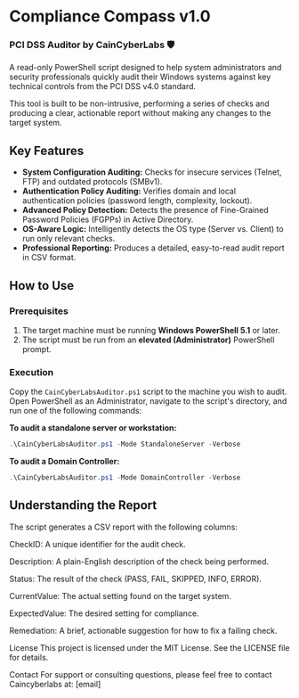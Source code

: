 # Compliance Compass v1.0
### PCI DSS Auditor by CainCyberLabs 🛡️

A read-only PowerShell script designed to help system administrators and security professionals quickly audit their Windows systems against key technical controls from the PCI DSS v4.0 standard.

This tool is built to be non-intrusive, performing a series of checks and producing a clear, actionable report without making any changes to the target system.

## Key Features

* **System Configuration Auditing:** Checks for insecure services (Telnet, FTP) and outdated protocols (SMBv1).
* **Authentication Policy Auditing:** Verifies domain and local authentication policies (password length, complexity, lockout).
* **Advanced Policy Detection:** Detects the presence of Fine-Grained Password Policies (FGPPs) in Active Directory.
* **OS-Aware Logic:** Intelligently detects the OS type (Server vs. Client) to run only relevant checks.
* **Professional Reporting:** Produces a detailed, easy-to-read audit report in CSV format.

## How to Use

### Prerequisites

1.  The target machine must be running **Windows PowerShell 5.1** or later.
2.  The script must be run from an **elevated (Administrator)** PowerShell prompt.

### Execution

Copy the `CainCyberLabsAuditor.ps1` script to the machine you wish to audit. Open PowerShell as an Administrator, navigate to the script's directory, and run one of the following commands:

**To audit a standalone server or workstation:**
```powershell
.\CainCyberLabsAuditor.ps1 -Mode StandaloneServer -Verbose
```
**To audit a Domain Controller:**
```powershell
.\CainCyberLabsAuditor.ps1 -Mode DomainController -Verbose
```
## Understanding the Report
The script generates a CSV report with the following columns:

CheckID: A unique identifier for the audit check.

Description: A plain-English description of the check being performed.

Status: The result of the check (PASS, FAIL, SKIPPED, INFO, ERROR).

CurrentValue: The actual setting found on the target system.

ExpectedValue: The desired setting for compliance.

Remediation: A brief, actionable suggestion for how to fix a failing check.

License
This project is licensed under the MIT License. See the LICENSE file for details.

Contact
For support or consulting questions, please feel free to contact Caincyberlabs at: [email]
